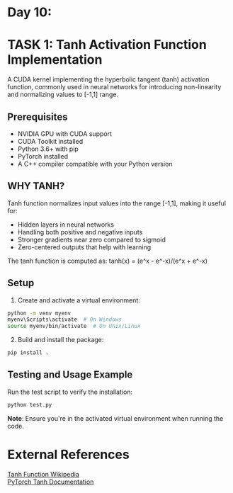 # Day 10:
# TASK 1: Tanh Activation Function Implementation

A CUDA kernel implementing the hyperbolic tangent (tanh) activation function, commonly used in neural networks for introducing non-linearity and normalizing values to [-1,1] range.

## Prerequisites
- NVIDIA GPU with CUDA support
- CUDA Toolkit installed
- Python 3.6+ with pip
- PyTorch installed
- A C++ compiler compatible with your Python version

## WHY TANH?

Tanh function normalizes input values into the range [-1,1], making it useful for:
- Hidden layers in neural networks
- Handling both positive and negative inputs
- Stronger gradients near zero compared to sigmoid
- Zero-centered outputs that help with learning

The tanh function is computed as:
  tanh(x) = (e^x - e^-x)/(e^x + e^-x)

## Setup
1. Create and activate a virtual environment:

```bash
python -m venv myenv
myenv\Scripts\activate  # On Windows
source myenv/bin/activate  # On Unix/Linux
```

2. Build and install the package:

```bash
pip install .
```

## Testing and Usage Example
Run the test script to verify the installation:

```bash
python test.py
```

**Note**: Ensure you're in the activated virtual environment when running the code.

# External References

[Tanh Function Wikipedia](https://en.wikipedia.org/wiki/Hyperbolic_functions#Hyperbolic_tangent)  
[PyTorch Tanh Documentation](https://pytorch.org/docs/stable/generated/torch.nn.Tanh.html)
